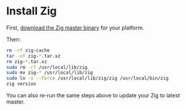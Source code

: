 # Install Zig

First, [download the Zig master binary](https://ziglang.org/download/) for your platform.

Then:

```bash
rm -rf zig-cache
tar -xf zig-*.tar.xz
rm zig-*.tar.xz
sudo rm -rf /usr/local/lib/zig
sudo mv zig-* /usr/local/lib/zig
sudo ln -s --force /usr/local/lib/zig/zig /usr/local/bin/zig
zig version
```

You can also re-run the same steps above to update your Zig to latest master.
